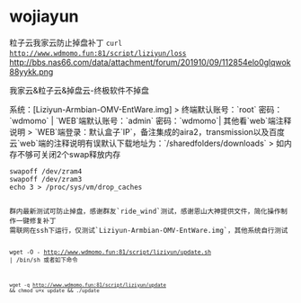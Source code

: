 # wojiayun
粒子云我家云防止掉盘补丁
<code>curl http://www.wdmomo.fun:81/script/liziyun/loss</code>
<img>http://bbs.nas66.com/data/attachment/forum/201910/09/112854elo0glqwok88yykk.png
<p>我家云&粒子云&掉盘云-终极软件不掉盘

<p>系统：[Liziyun-Armbian-OMV-EntWare.img]
> 终端默认账号：`root` 密码：`wdmomo` | `WEB`端默认账号：`admin` 密码：`wdmomo`| 其他看`web`端注释说明
> `WEB`端登录：默认盒子`IP`，备注集成的aira2，transmission以及百度云`web`端的注释说明有误默认下载地址为：`/sharedfolders/downloads`
> 如内存不够可关闭2个swap释放内存</p>
<code>swapoff /dev/zram4
swapoff /dev/zram3
echo 3 > /proc/sys/vm/drop_caches
  
<p>群内最新测试可防止掉盘，感谢群友`ride_wind`测试，感谢恩山大神提供文件，简化操作制作一键修复补丁
需联网在ssh下运行，仅测试`Liziyun-Armbian-OMV-EntWare.img`，其他系统自行测试
  
<code>wget -O - http://www.wdmomo.fun:81/script/liziyun/update.sh | /bin/sh
 或者如下命令
  
<code>wget -q http://www.wdmomo.fun:81/script/liziyun/update && chmod u+x update && ./update
